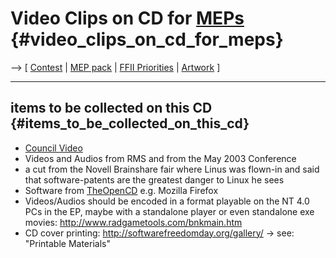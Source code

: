 # Video Clips on CD for [MEPs](MEPs "wikilink") {#video_clips_on_cd_for_meps}

\--\> \[ [ Contest](ConsVideo0405En "wikilink") \| [ MEP
pack](Mepak0407En "wikilink") \| [ FFII
Priorities](FfiiprojPriorEn "wikilink") \| [
Artwork](SwpatkunstEn "wikilink") \]

------------------------------------------------------------------------

## items to be collected on this CD {#items_to_be_collected_on_this_cd}

-   [ Council Video](ConsVideo0405En "wikilink")
-   Videos and Audios from RMS and from the May 2003 Conference
-   a cut from the Novell Brainshare fair where Linus was flown-in and
    said that software-patents are the greatest danger to Linux he sees
-   Software from [TheOpenCD](http://www.theopencd.net/ "wikilink") e.g.
    Mozilla Firefox
-   Videos/Audios should be encoded in a format playable on the NT 4.0
    PCs in the EP, maybe with a standalone player or even standalone exe
    movies: <http://www.radgametools.com/bnkmain.htm>
-   CD cover printing: <http://softwarefreedomday.org/gallery/> -\> see:
    \"Printable Materials\"
